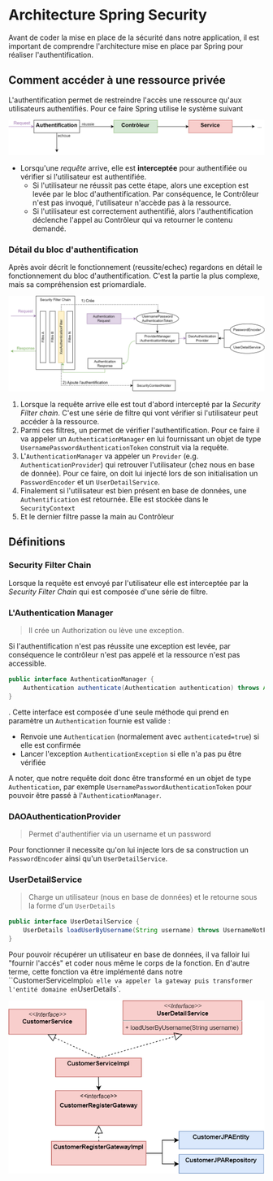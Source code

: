 # Architecture Spring Security

Avant de coder la mise en place de la sécurité dans notre application, il est important de comprendre l'architecture mise en place par Spring pour réaliser l'authentification.

## Comment accéder à une ressource privée
L'authentification permet de restreindre l'accès une ressource qu'aux utilisateurs authentifiés. Pour ce faire Spring utilise le système suivant

![](../Images/fonctionnementspringsecurity.png)

- Lorsqu'une *requête* arrive, elle est **interceptée** pour authentifiée ou vérifier si l'utilisateur est authentifiée.
   - Si l'utilisateur ne réussit pas cette étape, alors une exception est levée par le bloc d'authentification. Par conséquence, le Contrôleur n'est pas invoqué, l'utilisateur n'accède pas à la ressource.
   - Si l'utilisateur est correctement authentifié, alors l'authentification déclenche l'appel au Contrôleur qui va retourner le contenu demandé.

### Détail du bloc d'authentification
Après avoir décrit le fonctionnement (reussite/echec) regardons en détail le fonctionnement du bloc d'authentification. C'est la partie la plus complexe, mais sa compréhension est priomardiale.

![](../Images/fonctionnementspringsecurity2.png)

1. Lorsque la requête arrive elle est tout d'abord intercepté par la *Security Filter chain*. C'est une série de filtre qui vont vérifier si l'utilisateur peut accéder à la ressource.
2. Parmi ces filtres, un permet de vérifier l'authentification. Pour ce faire il va appeler un `AuthenticationManager` en lui fournissant un objet de type `UsernamePasswordAuthenticationToken` construit via la requête.
3. L'`AuthenticationManager` va appeler un `Provider` (e.g. `AuthenticationProvider`) qui retrouver l'utilisateur (chez nous en base de donnée). Pour ce faire, on doit lui injecté lors de son initialisation un `PasswordEncoder` et un `UserDetailService`.
4. Finalement si l'utilisateur est bien présent en base de données, une `Authentification` est retournée. Elle est stockée dans le `SecurityContext`
5. Et le dernier filtre passe la main au Contrôleur


## Définitions

### Security Filter Chain
Lorsque la requête est envoyé par l'utilisateur elle est interceptée par la *Security Filter Chain* qui est composée d'une série de filtre.

### L'Authentication Manager
> Il crée un Authorization ou lève une exception.

Si l'authentification n'est pas réussite une exception est levée, par conséquence le contrôleur n'est pas appelé et la ressource n'est pas accessible.

```java
public interface AuthenticationManager {
    Authentication authenticate(Authentication authentication) throws AuthenticationException;
}
```

. Cette interface est composée d'une seule méthode qui prend en paramètre un `Authentication` fournie est valide :
- Renvoie une `Authentication` (normalement avec `authenticated=true`) si elle est confirmée
- Lancer l'exception `AuthenticationException` si elle n'a pas pu être vérifiée


A noter, que notre requête doit donc être transformé en un objet de type `Authentication`, par exemple `UsernamePasswordAuthenticationToken` pour pouvoir être passé à l'`AuthenticationManager`. 

### DAOAuthenticationProvider

> Permet d'authentifier via un username et un password

Pour fonctionner il necessite qu'on lui injecte lors de sa construction un `PasswordEncoder` ainsi qu'un `UserDetailService`.

### UserDetailService

> Charge un utilisateur (nous en base de données) et le retourne sous la forme d'un `UserDetails`

```java
public interface UserDetailService {
    UserDetails loadUserByUsername(String username) throws UsernameNotFoundException;
}
```

Pour pouvoir récupérer un utilisateur en base de données, il va falloir lui "fournir l'accés" et coder nous même le corps de la fonction. En d'autre terme, cette fonction va être implémenté dans notre ``CustomerServiceImpl` où elle va appeler la gateway puis transformer l'entité domaine en `UserDetails`.

![](../Images/userdetailservice.png)